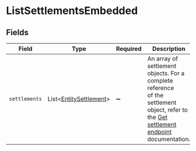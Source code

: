 # ListSettlementsEmbedded


## Fields

| Field                                                                                                                                                    | Type                                                                                                                                                     | Required                                                                                                                                                 | Description                                                                                                                                              |
| -------------------------------------------------------------------------------------------------------------------------------------------------------- | -------------------------------------------------------------------------------------------------------------------------------------------------------- | -------------------------------------------------------------------------------------------------------------------------------------------------------- | -------------------------------------------------------------------------------------------------------------------------------------------------------- |
| `settlements`                                                                                                                                            | List\<[EntitySettlement](../../models/components/EntitySettlement.md)>                                                                                   | :heavy_minus_sign:                                                                                                                                       | An array of settlement objects. For a complete reference<br/>of the settlement object, refer to the [Get settlement endpoint](get-settlement) documentation. |
